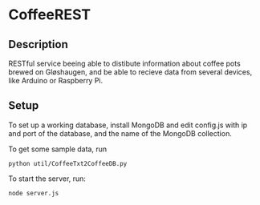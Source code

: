 CoffeeREST
==========

Description
-----------

RESTful service beeing able to distibute information about coffee pots 
brewed on Gløshaugen, and be able to recieve data from several devices, 
like Arduino or Raspberry Pi.


Setup
-----

To set up a working database, install MongoDB and edit config.js with ip and port of the database, and the name of the MongoDB collection.

To get some sample data, run

    python util/CoffeeTxt2CoffeeDB.py

To start the server, run:

    node server.js


